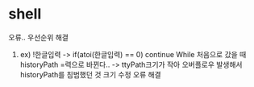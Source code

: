 # shell
오류.. 우선순위 해결
1. ex) !한글입력 -> if(atoi(한글입력) == 0) continue While 처음으로 갔을 때 historyPath =력으로 바뀐다..
-> ttyPath크기가 작아 오버플로우 발생해서 historyPath를 침범했던 것 크기 수정 오류 해결
